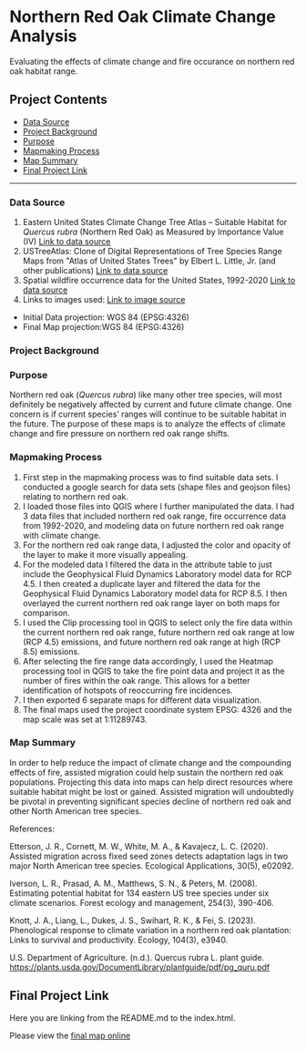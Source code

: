 # Northern Red Oak Climate Change Analysis

Evaluating the effects of climate change and fire occurance on northern red oak habitat range.

## Project Contents

- [Data Source](#data-source)
- [Project Background](#project-background)
- [Purpose](#purpose)
- [Mapmaking Process](#mapmaking-process)
- [Map Summary](#map-summary)
- [Final Project Link](#final-project-link)

***

### Data Source

1. Eastern United States Climate Change Tree Atlas – Suitable Habitat for *Quercus rubra* (Northern Red Oak) as Measured by Importance Value (IV)
[Link to data source](https://databasin.org/datasets/bc998e667164491090052196ceaf12ae/)
2. USTreeAtlas: Clone of Digital Representations of Tree Species Range Maps from "Atlas of United States Trees" by Elbert L. Little, Jr. (and other publications)
[Link to data source](https://github.com/wpetry/USTreeAtlas/tree/main)
3. Spatial wildfire occurrence data for the United States, 1992-2020
[Link to data source](https://www.fs.usda.gov/rds/archive/catalog/RDS-2013-0009.6)
4. Links to images used:  [Link to image source](https://www.minnesotawildflowers.info/tree/northern-red-oak)

* Initial Data projection: WGS 84 (EPSG:4326)
* Final Map projection:WGS 84 (EPSG:4326)

### Project Background

### Purpose

Northern red oak (*Quercus rubra*) like many other tree species, will most definitely be negatively affected by current and future climate change. One concern is if current species’ ranges will continue to be suitable habitat in the future. The purpose of these maps is to analyze the effects of climate change and fire pressure on northern red oak range shifts. 

### Mapmaking Process

1. First step in the mapmaking process was to find suitable data sets. I conducted a google search for data sets (shape files and geojson files) relating to northern red oak.
2. I loaded those files into QGIS where I further manipulated the data. I had 3 data files that included northern red oak range, fire occurrence data from 1992-2020, and modeling data on future northern red oak range with climate change.
3. For the northern red oak range data, I adjusted the color and opacity of the layer to make it more visually appealing.
4. For the modeled data I filtered the data in the attribute table to just include the Geophysical Fluid Dynamics Laboratory model data for RCP 4.5. I then created a duplicate layer and filtered the data for the Geophysical Fluid Dynamics Laboratory model data for RCP 8.5. I then overlayed the current northern red oak range layer on both maps for comparison. 
5. I used the Clip processing tool in QGIS to select only the fire data within the current northern red oak range, future northern red oak range at low (RCP 4.5) emissions, and future northern red oak range at high (RCP 8.5) emissions.
6. After selecting the fire range data accordingly, I used the Heatmap processing tool in QGIS to take the fire point data and project it as the number of fires within the oak range. This allows for a better identification of hotspots of reoccurring fire incidences.
7. I then exported 6 separate maps for different data visualization. 
8. The final maps used the project coordinate system EPSG: 4326 and the map scale was set at 1:11289743.



### Map Summary

In order to help reduce the impact of climate change and the compounding effects of fire, assisted migration could help sustain the northern red oak populations. Projecting this data into maps can help direct resources where suitable habitat might be lost or gained. Assisted migration will undoubtedly be pivotal in preventing significant species decline of northern red oak and other North American tree species.

References:

Etterson, J. R., Cornett, M. W., White, M. A., & Kavajecz, L. C. (2020). Assisted migration across fixed seed zones detects adaptation lags in two major North American tree species. Ecological Applications, 30(5), e02092.

Iverson, L. R., Prasad, A. M., Matthews, S. N., & Peters, M. (2008). Estimating potential habitat for 134 eastern US tree species under six climate scenarios. Forest ecology and management, 254(3), 390-406.

Knott, J. A., Liang, L., Dukes, J. S., Swihart, R. K., & Fei, S. (2023). Phenological response to climate variation in a northern red oak plantation: Links to survival and productivity. Ecology, 104(3), e3940.

U.S. Department of Agriculture. (n.d.). Quercus rubra L. plant guide. https://plants.usda.gov/DocumentLibrary/plantguide/pdf/pg_quru.pdf


## Final Project Link

Here you are linking from the README.md to the index.html.

Please view the [final map online](https://cnkieffer.github.io/Northern_Red_Oak_Climate_Change_Analysis/)